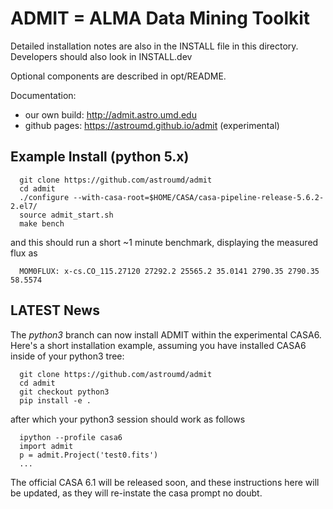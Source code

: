 #  ADMIT = ALMA Data Mining Toolkit 


Detailed installation notes are also in the INSTALL file in this
directory. Developers should also look in INSTALL.dev

Optional components are described in opt/README.

Documentation:
* our own build: http://admit.astro.umd.edu
* github pages: https://astroumd.github.io/admit (experimental)

## Example Install (python 5.x)

      git clone https://github.com/astroumd/admit
      cd admit
      ./configure --with-casa-root=$HOME/CASA/casa-pipeline-release-5.6.2-2.el7/
      source admit_start.sh
      make bench

and this should run a short ~1 minute benchmark, displaying the  measured flux as

      MOM0FLUX: x-cs.CO_115.27120 27292.2 25565.2 35.0141 2790.35 2790.35 58.5574

## LATEST News

The *python3* branch can now install ADMIT within the experimental
CASA6. Here's a short installation example, assuming you have installed CASA6
inside of your python3 tree:

      git clone https://github.com/astroumd/admit
      cd admit
      git checkout python3
      pip install -e .

after which your python3 session should work as follows

      ipython --profile casa6
      import admit
      p = admit.Project('test0.fits')
      ...

The official CASA 6.1 will be released soon, and these instructions here will be updated,
as they will re-instate the casa prompt no doubt.
